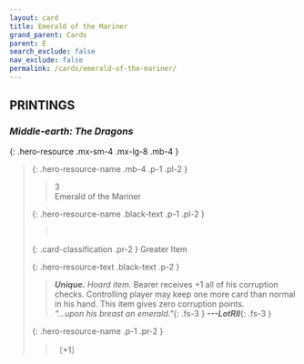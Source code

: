 ```yaml
---
layout: card
title: Emerald of the Mariner
grand_parent: Cards
parent: E
search_exclude: false
nav_exclude: false
permalink: /cards/emerald-of-the-mariner/
---
```


## PRINTINGS


### _Middle-earth: The Dragons_

{: .hero-resource .mx-sm-4 .mx-lg-8 .mb-4 }
> {: .hero-resource-name .mb-4 .p-1 .pl-2 }
> > <div class="card-mp">3</div>
> > <div class="card-name">Emerald of the Mariner</div>
>
> {: .hero-resource-name .black-text .p-1 .pl-2 }
> > &nbsp;
>
> {: .card-classification .pr-2 }
> Greater Item
>
> {: .hero-resource-text .black-text .p-2 }
> > _**Unique.**_ _Hoard item._ Bearer receives +1 all of his corruption checks. Controlling player may keep one more card than normal in his hand. This item gives zero corruption points.   <br>_“...upon his breast an emerald."_{: .fs-3 } ***---&#65279;LotRII***{: .fs-3 } 
> 
> {: .hero-resource-name .p-1 .pr-2 }
> > <div class="card-shield"></div>
> > <div class="card-corruption">〔+1〕</div>
